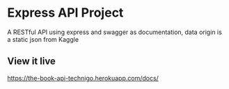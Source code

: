 # Express API Project

A RESTful API using express and swagger as documentation, data origin is a static json from Kaggle

## View it live

https://the-book-api-technigo.herokuapp.com/docs/
